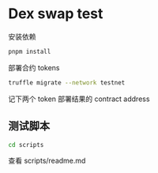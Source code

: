 # Dex swap test

安装依赖

```bash
pnpm install
```

部署合约 tokens

```bash
truffle migrate --network testnet
```

记下两个 token 部署结果的 contract address

## 测试脚本

```bash
cd scripts
```

查看 scripts/readme.md
